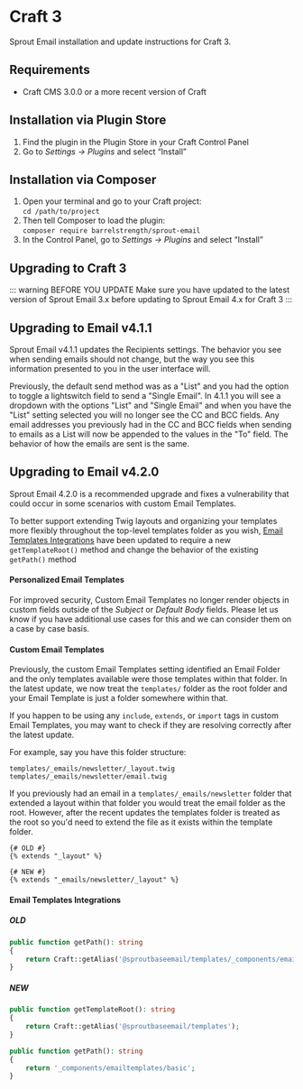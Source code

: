 # Craft 3

Sprout Email installation and update instructions for Craft 3.

## Requirements

* Craft CMS 3.0.0 or a more recent version of Craft

## Installation via Plugin Store

1. Find the plugin in the Plugin Store in your Craft Control Panel 
2. Go to _Settings → Plugins_ and select “Install”

## Installation via Composer 

1. Open your terminal and go to your Craft project:<br>`cd /path/to/project`
2. Then tell Composer to load the plugin:<br>`composer require barrelstrength/sprout-email`
3. In the Control Panel, go to _Settings → Plugins_ and select “Install”

## Upgrading to Craft 3

::: warning BEFORE YOU UPDATE
Make sure you have updated to the latest version of Sprout Email 3.x before updating to Sprout Email 4.x for Craft 3
:::

## Upgrading to Email v4.1.1

Sprout Email v4.1.1 updates the Recipients settings. The behavior you see when sending emails should not change, but the way you see this information presented to you in the user interface will.

Previously, the default send method was as a "List" and you had the option to toggle a lightswitch field to send a "Single Email". In 4.1.1 you will see a dropdown with the options "List" and "Single Email" and when you have the "List" setting selected you will no longer see the CC and BCC fields. Any email addresses you previously had in the CC and BCC fields when sending to emails as a List will now be appended to the values in the "To" field. The behavior of how the emails are sent is the same.  

## Upgrading to Email v4.2.0

Sprout Email 4.2.0 is a recommended upgrade and fixes a vulnerability that could occur in some scenarios with custom Email Templates.

To better support extending Twig layouts and organizing your templates more flexibly throughout the top-level templates folder as you wish, [Email Templates Integrations](./custom-email-templates.md) have been updated to require a new `getTemplateRoot()` method and change the behavior of the existing `getPath()` method

#### Personalized Email Templates

For improved security, Custom Email Templates no longer render objects in custom fields outside of the _Subject_ or _Default Body_ fields. Please let us know if you have additional use cases for this and we can consider them on a case by case basis.

#### Custom Email Templates

Previously, the custom Email Templates setting identified an Email Folder and the only templates available were those templates within that folder. In the latest update, we now treat the `templates/` folder as the root folder and your Email Template is just a folder somewhere within that.

If you happen to be using any `include`, `extends`, or `import` tags in custom Email Templates, you may want to check if they are resolving correctly after the latest update.

For example, say you have this folder structure:

``` plaintext
templates/_emails/newsletter/_layout.twig
templates/_emails/newsletter/email.twig
```

If you previously had an email in a `templates/_emails/newsletter` folder that extended a layout within that folder you would treat the email folder as the root. However, after the recent updates the templates folder is treated as the root so you'd need to extend the file as it exists within the template folder.

``` twig
{# OLD #}
{% extends "_layout" %}

{# NEW #}
{% extends "_emails/newsletter/_layout" %}
```

#### Email Templates Integrations

##### OLD

``` php
public function getPath(): string
{
    return Craft::getAlias('@sproutbaseemail/templates/_components/emailtemplates/basic');
}
```

##### NEW

``` php
public function getTemplateRoot(): string
{
    return Craft::getAlias('@sproutbaseemail/templates');
}

public function getPath(): string
{
    return '_components/emailtemplates/basic';
}
```